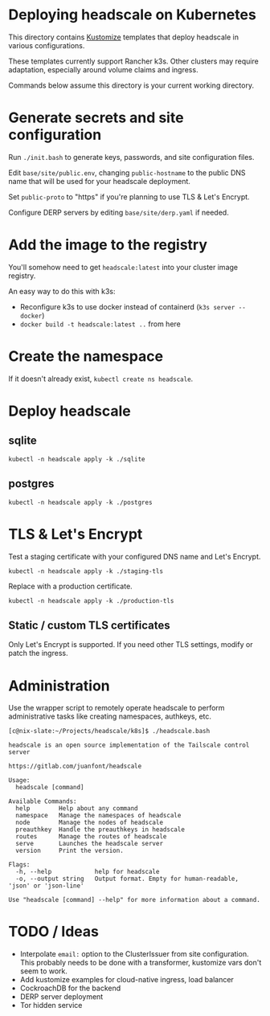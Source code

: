 # Deploying headscale on Kubernetes

This directory contains [Kustomize](https://kustomize.io) templates that deploy
headscale in various configurations.

These templates currently support Rancher k3s. Other clusters may require
adaptation, especially around volume claims and ingress.

Commands below assume this directory is your current working directory.

# Generate secrets and site configuration

Run `./init.bash` to generate keys, passwords, and site configuration files.

Edit `base/site/public.env`, changing `public-hostname` to the public DNS name
that will be used for your headscale deployment.

Set `public-proto` to "https" if you're planning to use TLS & Let's Encrypt.

Configure DERP servers by editing `base/site/derp.yaml` if needed.

# Add the image to the registry

You'll somehow need to get `headscale:latest` into your cluster image registry.

An easy way to do this with k3s:

- Reconfigure k3s to use docker instead of containerd (`k3s server --docker`)
- `docker build -t headscale:latest ..` from here

# Create the namespace

If it doesn't already exist, `kubectl create ns headscale`.

# Deploy headscale

## sqlite

`kubectl -n headscale apply -k ./sqlite`

## postgres

`kubectl -n headscale apply -k ./postgres`

# TLS & Let's Encrypt

Test a staging certificate with your configured DNS name and Let's Encrypt.

`kubectl -n headscale apply -k ./staging-tls`

Replace with a production certificate.

`kubectl -n headscale apply -k ./production-tls`

## Static / custom TLS certificates

Only Let's Encrypt is supported. If you need other TLS settings, modify or patch the ingress.

# Administration

Use the wrapper script to remotely operate headscale to perform administrative
tasks like creating namespaces, authkeys, etc.

```
[c@nix-slate:~/Projects/headscale/k8s]$ ./headscale.bash

headscale is an open source implementation of the Tailscale control server

https://gitlab.com/juanfont/headscale

Usage:
  headscale [command]

Available Commands:
  help        Help about any command
  namespace   Manage the namespaces of headscale
  node        Manage the nodes of headscale
  preauthkey  Handle the preauthkeys in headscale
  routes      Manage the routes of headscale
  serve       Launches the headscale server
  version     Print the version.

Flags:
  -h, --help            help for headscale
  -o, --output string   Output format. Empty for human-readable, 'json' or 'json-line'

Use "headscale [command] --help" for more information about a command.

```

# TODO / Ideas

- Interpolate `email:` option to the ClusterIssuer from site configuration.
  This probably needs to be done with a transformer, kustomize vars don't seem to work.
- Add kustomize examples for cloud-native ingress, load balancer
- CockroachDB for the backend
- DERP server deployment
- Tor hidden service
